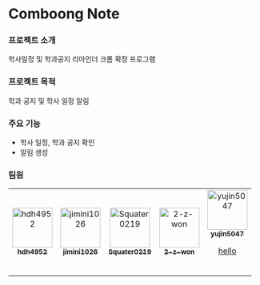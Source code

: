 # Comboong Note

### 프로젝트 소개

학사일정 및 학과공지 리마인더 크롬 확장 프로그램

### 프로젝트 목적

학과 공지 및 학사 일정 알림

### 주요 기능

- 학사 일정, 학과 공지 확인
- 알림 생성

### 팀원

<table>
  <tr>
    <td align="center">
      <a href="https://github.com/hdh4952">
        <img src="https://github.com/hdh4952.png" width="80" alt="hdh4952"/>
        <br />
        <sub><b>hdh4952</b></sub>
      </a>
      <br />
    </td>
    <td align="center">
      <a href="https://github.com/jimini1026">
      <img src="https://github.com/jimini1026.png" width="80" alt="jimini1026"/>
      <br />
      <sub><b>jimini1026</b></sub>
      </a>
      <br />
    </td>
    <td align="center">
      <a href="https://github.com/Squater0219">
      <img src="https://github.com/Squater0219.png" width="80" alt="Squater0219"/>
      <br />
      <sub><b>Squater0219</b></sub>
      </a>
      <br />
    </td>
    <td align="center">
      <a href="https://github.com/2-z-won">
      <img src="https://github.com/2-z-won.png" width="80" alt="2-z-won"/>
      <br />
      <sub><b>2-z-won</b></sub>
      </a>
      <br />
    </td>
    <td align="center">
      <a href="https://github.com/yujin5047">
      <img src="https://github.com/yujin5047.png" width="80" alt="yujin5047"/>
      <br />
      <sub><b>yujin5047</b></sub>
      <p>hello</p>
      </a>
      <br />
    </td>
  </tr>
</table>

